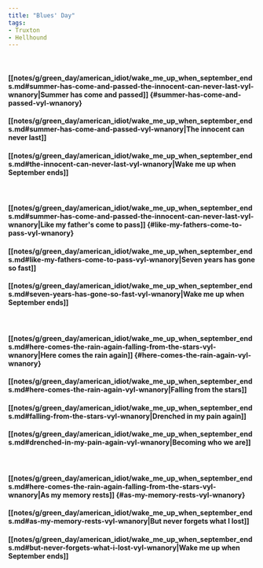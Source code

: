 ```yaml
---
title: "Blues' Day"
tags:
- Truxton
- Hellhound
---
```

&nbsp;
#### [[notes/g/green_day/american_idiot/wake_me_up_when_september_ends.md#summer-has-come-and-passed-the-innocent-can-never-last-vyl-wnanory|Summer has come and passed]] {#summer-has-come-and-passed-vyl-wnanory}
#### [[notes/g/green_day/american_idiot/wake_me_up_when_september_ends.md#summer-has-come-and-passed-vyl-wnanory|The innocent can never last]]
#### [[notes/g/green_day/american_idiot/wake_me_up_when_september_ends.md#the-innocent-can-never-last-vyl-wnanory|Wake me up when September ends]]
&nbsp;
#### [[notes/g/green_day/american_idiot/wake_me_up_when_september_ends.md#summer-has-come-and-passed-the-innocent-can-never-last-vyl-wnanory|Like my father's come to pass]] {#like-my-fathers-come-to-pass-vyl-wnanory}
#### [[notes/g/green_day/american_idiot/wake_me_up_when_september_ends.md#like-my-fathers-come-to-pass-vyl-wnanory|Seven years has gone so fast]]
#### [[notes/g/green_day/american_idiot/wake_me_up_when_september_ends.md#seven-years-has-gone-so-fast-vyl-wnanory|Wake me up when September ends]]
&nbsp;
#### [[notes/g/green_day/american_idiot/wake_me_up_when_september_ends.md#here-comes-the-rain-again-falling-from-the-stars-vyl-wnanory|Here comes the rain again]] {#here-comes-the-rain-again-vyl-wnanory}
#### [[notes/g/green_day/american_idiot/wake_me_up_when_september_ends.md#here-comes-the-rain-again-vyl-wnanory|Falling from the stars]]
#### [[notes/g/green_day/american_idiot/wake_me_up_when_september_ends.md#falling-from-the-stars-vyl-wnanory|Drenched in my pain again]]
#### [[notes/g/green_day/american_idiot/wake_me_up_when_september_ends.md#drenched-in-my-pain-again-vyl-wnanory|Becoming who we are]]
&nbsp;
#### [[notes/g/green_day/american_idiot/wake_me_up_when_september_ends.md#here-comes-the-rain-again-falling-from-the-stars-vyl-wnanory|As my memory rests]] {#as-my-memory-rests-vyl-wnanory}
#### [[notes/g/green_day/american_idiot/wake_me_up_when_september_ends.md#as-my-memory-rests-vyl-wnanory|But never forgets what I lost]]
#### [[notes/g/green_day/american_idiot/wake_me_up_when_september_ends.md#but-never-forgets-what-i-lost-vyl-wnanory|Wake me up when September ends]]

